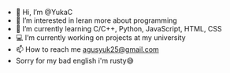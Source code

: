 - 👋 Hi, I’m @YukaC
- 👀 I’m interested in leran more about programming
- 🌱 I’m currently learning C/C++, Python, JavaScript, HTML, CSS
- 💻 I’m currently working on projects at my university
- 📫 How to reach me agusyuk25@gmail.com
- Sorry for my bad english i'm rusty😅

<!---
YukaC/YukaC is a ✨ special ✨ repository because its `README.md` (this file) appears on your GitHub profile.
You can click the Preview link to take a look at your changes.
--->
